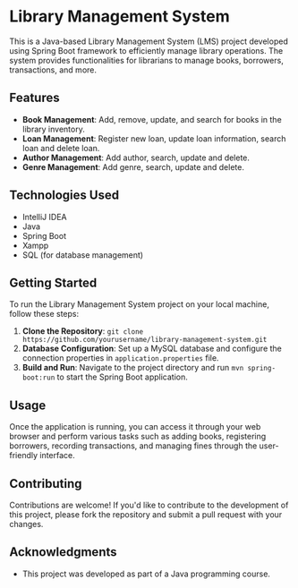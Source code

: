 # **Library Management System**

This is a Java-based Library Management System (LMS) project developed using Spring Boot framework to efficiently manage library operations. The system provides functionalities for librarians to manage books, borrowers, transactions, and more.

## **Features**

- **Book Management**: Add, remove, update, and search for books in the library inventory.
- **Loan Management**: Register new loan, update loan information, search loan and delete loan.
- **Author Management**: Add author, search, update and delete.
- **Genre Management**: Add genre, search, update and delete.


## **Technologies Used**

- IntelliJ IDEA
- Java
- Spring Boot
- Xampp
- SQL (for database management)
  

## **Getting Started**

To run the Library Management System project on your local machine, follow these steps:

1. **Clone the Repository**: `git clone https://github.com/yourusername/library-management-system.git`
2. **Database Configuration**: Set up a MySQL database and configure the connection properties in `application.properties` file.
3. **Build and Run**: Navigate to the project directory and run `mvn spring-boot:run` to start the Spring Boot application.

## **Usage**

Once the application is running, you can access it through your web browser and perform various tasks such as adding books, registering borrowers, recording transactions, and managing fines through the user-friendly interface.

## **Contributing**

Contributions are welcome! If you'd like to contribute to the development of this project, please fork the repository and submit a pull request with your changes.


## **Acknowledgments**

- This project was developed as part of a Java programming course.
